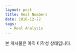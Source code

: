 ```yaml
---
layout: post
title: Real Numbers
date: 2016-12-22
tags:
  - Real Analysis
---
```


본 게시물은 아직 미작성 상태입니다.
